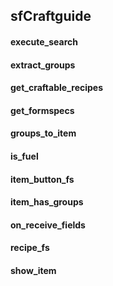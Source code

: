 sfCraftguide
------
#### execute_search
#### extract_groups
#### get_craftable_recipes
#### get_formspecs
#### groups_to_item
#### is_fuel
#### item_button_fs
#### item_has_groups
#### on_receive_fields
#### recipe_fs
#### show_item
